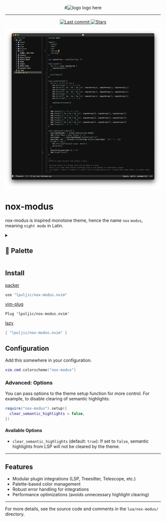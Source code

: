 <div align="center">

#![logo]()
logo here

</div>

---

<div align="center"><p>
    <a href="https://github.com/lpuljic/nox-modus.nvim/pulse">
      <img alt="Last commit" src="https://img.shields.io/github/last-commit/lpuljic/nox-modus.nvim?style=for-the-badge&logo=starship&color=98c379&logoColor=D9E0EE&labelColor=302D41"/>
    </a>
    <a href="https://github.com/lpuljic/nox-modus.nvim/stargazers">
      <img alt="Stars" src="https://img.shields.io/github/stars/lpuljic/nox-modus.nvim?style=for-the-badge&logo=starship&color=c678dd&logoColor=D9E0EE&labelColor=302D41" />
    </a>
</div>

![Preview](./image/nox-modus.png)

# nox-modus

nox-modus is inspired monotone theme, hence the name `nox` `modus`, meaning `night mode` in Latin.

<details>
<summary><h2>🎨 Palette</h2></summary>

<table>
  <thead>
    <tr>
      <th>Name</th>
      <th>Hex</th>
      <th>Color</th>
    </tr>
  </thead>
  <tbody>
    <tr><td><strong>bg</strong></td><td><code>#111111</code></td><td style="background:#111111;width:60px;"></td></tr>
    <tr><td><strong>base</strong></td><td><code>#e4e4e4</code></td><td style="background:#e4e4e4;width:60px;"></td></tr>
    <tr><td><strong>dark</strong></td><td><code>#151515</code></td><td style="background:#151515;width:60px;"></td></tr>
    <tr><td><strong>dawn</strong></td><td><code>#a0a0a0</code></td><td style="background:#a0a0a0;width:60px;"></td></tr>
    <tr><td><strong>ash_grey</strong></td><td><code>#b6b6b5</code></td><td style="background:#b6b6b5;width:60px;"></td></tr>
    <tr><td><strong>gravel</strong></td><td><code>#494949</code></td><td style="background:#494949;width:60px;"></td></tr>
    <tr><td><strong>warm_grey</strong></td><td><code>#8c8c8c</code></td><td style="background:#8c8c8c;width:60px;"></td></tr>
    <tr><td><strong>storm_dust</strong></td><td><code>#666666</code></td><td style="background:#666666;width:60px;"></td></tr>
    <tr><td><strong>cascade</strong></td><td><code>#88afa2</code></td><td style="background:#88afa2;width:60px;"></td></tr>
    <tr><td><strong>monsoon</strong></td><td><code>#719597</code></td><td style="background:#719597;width:60px;"></td></tr>
    <tr><td><strong>olivine</strong></td><td><code>#97BC62</code></td><td style="background:#97BC62;width:60px;"></td></tr>
    <tr><td><strong>aluminium</strong></td><td><code>#AbAbAf</code></td><td style="background:#AbAbAf;width:60px;"></td></tr>
    <tr><td><strong>gun_powder</strong></td><td><code>#415062</code></td><td style="background:#415062;width:60px;"></td></tr>
    <tr><td><strong>grey_chateau</strong></td><td><code>#96a6c8</code></td><td style="background:#96a6c8;width:60px;"></td></tr>
    <tr><td><strong>zeus</strong></td><td><code>#232323</code></td><td style="background:#232323;width:60px;"></td></tr>
    <tr><td><strong>celestial_blue</strong></td><td><code>#569CD6</code></td><td style="background:#569CD6;width:60px;"></td></tr>
    <tr><td><strong>purple</strong></td><td><code>#B180D7</code></td><td style="background:#B180D7;width:60px;"></td></tr>
    <tr><td><strong>red</strong></td><td><code>#da3633</code></td><td style="background:#da3633;width:60px;"></td></tr>
    <tr><td><strong>mocha</strong></td><td><code>#A47663</code></td><td style="background:#A47663;width:60px;"></td></tr>
    <tr><td><strong>orange</strong></td><td><code>#F3701E</code></td><td style="background:#F3701E;width:60px;"></td></tr>
    <tr><td><strong>sunglow</strong></td><td><code>#FAC03B</code></td><td style="background:#FAC03B;width:60px;"></td></tr>
    <tr><td><strong>golden_glow</strong></td><td><code>#FCE094</code></td><td style="background:#FCE094;width:60px;"></td></tr>
    <tr><td><strong>git.DiffAdd</strong></td><td><code>#294841</code></td><td style="background:#294841;width:60px;"></td></tr>
    <tr><td><strong>git.DiffDelete</strong></td><td><code>#6A2835</code></td><td style="background:#6A2835;width:60px;"></td></tr>
    <tr><td><strong>git.DiffChange</strong></td><td><code>#49423C</code></td><td style="background:#49423C;width:60px;"></td></tr>
    <tr><td><strong>git.DiffText</strong></td><td><code>#C5630C</code></td><td style="background:#C5630C;width:60px;"></td></tr>
    <tr><td><strong>diagnostics.DiagnosticError</strong></td><td><code>#be7c7d</code></td><td style="background:#be7c7d;width:60px;"></td></tr>
    <tr><td><strong>diagnostics.DiagnosticWarn</strong></td><td><code>#aa8a69</code></td><td style="background:#aa8a69;width:60px;"></td></tr>
  </tbody>
</table>

</details>

## Install

[packer](https://github.com/wbthomason/packer.nvim)

```lua
use "lpuljic/nox-modus.nvim"
```

[vim-plug](https://github.com/junegunn/vim-plug)

```vim
Plug 'lpuljic/nox-modus.nvim'
```

[lazy](https://github.com/folke/lazy.nvim)

```lua
{ "lpuljic/nox-modus.nvim" }
```

## Configuration

Add this somewhere in your configuration.

```lua
vim.cmd.colorscheme("nox-modus")
```

### Advanced: Options

You can pass options to the theme setup function for more control. For example, to disable clearing of semantic highlights:

```lua
require("nox-modus").setup({
  clear_semantic_highlights = false,
})
```

#### Available Options
- `clear_semantic_highlights` (default: `true`): If set to `false`, semantic highlights from LSP will not be cleared by the theme.

---

## Features
- Modular plugin integrations (LSP, Treesitter, Telescope, etc.)
- Palette-based color management
- Robust error handling for integrations
- Performance optimizations (avoids unnecessary highlight clearing)

---

For more details, see the source code and comments in the `lua/nox-modus/` directory.
